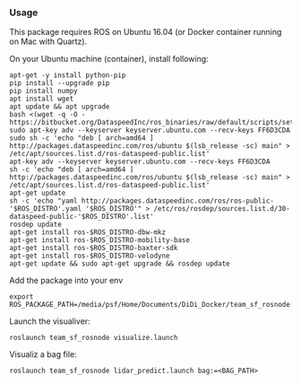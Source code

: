 ### Usage
This package requires ROS on Ubuntu 16.04 (or Docker container running on Mac with Quartz).

On your Ubuntu machine (container), install following:

```
apt-get -y install python-pip
pip install --upgrade pip
pip install numpy
apt install wget
apt update && apt upgrade
bash <(wget -q -O - https://bitbucket.org/DataspeedInc/ros_binaries/raw/default/scripts/setup.bash)
sudo apt-key adv --keyserver keyserver.ubuntu.com --recv-keys FF6D3CDA
sudo sh -c 'echo "deb [ arch=amd64 ] http://packages.dataspeedinc.com/ros/ubuntu $(lsb_release -sc) main" > /etc/apt/sources.list.d/ros-dataspeed-public.list'
apt-key adv --keyserver keyserver.ubuntu.com --recv-keys FF6D3CDA
sh -c 'echo "deb [ arch=amd64 ] http://packages.dataspeedinc.com/ros/ubuntu $(lsb_release -sc) main" > /etc/apt/sources.list.d/ros-dataspeed-public.list'
apt-get update
sh -c 'echo "yaml http://packages.dataspeedinc.com/ros/ros-public-'$ROS_DISTRO'.yaml '$ROS_DISTRO'" > /etc/ros/rosdep/sources.list.d/30-dataspeed-public-'$ROS_DISTRO'.list'
rosdep update
apt-get install ros-$ROS_DISTRO-dbw-mkz
apt-get install ros-$ROS_DISTRO-mobility-base
apt-get install ros-$ROS_DISTRO-baxter-sdk
apt-get install ros-$ROS_DISTRO-velodyne
apt-get update && sudo apt-get upgrade && rosdep update
```

Add the package into your env
```
export ROS_PACKAGE_PATH=/media/psf/Home/Documents/DiDi_Docker/team_sf_rosnode:$ROS_PACKAGE_PATH
```

Launch the visualiver:
```
roslaunch team_sf_rosnode visualize.launch
```

Visualiz a bag file:
```
roslaunch team_sf_rosnode lidar_predict.launch bag:=<BAG_PATH>
```
